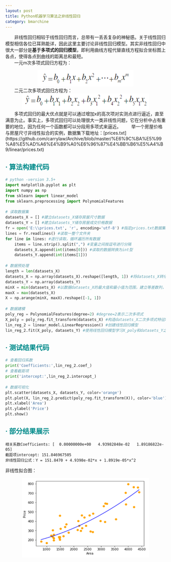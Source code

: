 ```yaml
---
layout: post
title: Python机器学习算法之非线性回归
category: bmarchine
---
```


&emsp;&emsp;非线性回归相较于线性回归而言，总带有一丢丢复杂的神秘感。关于线性回归模型相信各位已耳熟能详，因此这里主要讨论非线性回归模型。其实非线性回归中很大一部分是**基于多项式的回归模型**，即利用曲线方程代替直线方程拟合坐标图上各点，使得各点到曲线的距离总和最短。   
&emsp;&emsp;一元m次多项式回归方程为：
<div align="center">
<img width="300" height="50" alt="图片名称" src="https://raw.githubusercontent.com/carrylaw/IMG/master/img_ml/sucai02.png" />
</div>
&emsp;&emsp;二元二次多项式回归方程为：
<div align="center">
<img width="400" height="50" alt="图片名称" src="https://raw.githubusercontent.com/carrylaw/IMG/master/img_ml/sucai03.png" />
</div>
&emsp;&emsp;多项式回归的最大优点就是可以通过增加x的高次项对实测点进行逼近，直至满意为止。事实上，多项式回归可以处理很大一类非线性问题，它在分析中占有重要的地位，因为任何一个函数都可以分段用多项式来逼近。   
&emsp;&emsp;举一个房屋价格与房屋尺寸非线性拟合的实例，数据集下载地址：[prices.txt](https://github.com/carrylaw/Archive/blob/master/%E6%9C%BA%E5%99%A8%E5%AD%A6%E4%B9%A0%E6%96%87%E4%BB%B6%E5%A4%B9/linear/prices.txt)

## **<span style="color:#008B8B">· 算法构建代码</span>**
``` python
# python -version 3.5+   
import matplotlib.pyplot as plt    
import numpy as np    
from sklearn import linear_model   
from sklearn.preprocessing import PolynomialFeatures   

# 读取数据集
datasets_X = [] #建立datasets_X储存房屋尺寸数据
datasets_Y = [] #建立datasets_Y储存房屋成交价格数据
fr = open('E:\\prices.txt', 'r', encoding='utf-8') #指定prices.txt数据集所在路径
lines = fr.readlines() #读取一整个文件夹
for line in lines: #逐行读取，循环遍历所有数据
    items = line.strip().split(",") #变量之间按逗号进行分隔
    datasets_X.append(int(items[0])) #读取的数据转换为int型
    datasets_Y.append(int(items[1]))

# 数据预处理
length = len(datasets_X)
datasets_X = np.array(datasets_X).reshape([length, 1]) #将datasets_X转化为数组
datasets_Y = np.array(datasets_Y)
minX = min(datasets_X) #以数据datasets_X的最大值和最小值为范围，建立等差数列，方便后续画图
maxX = max(datasets_X)
X = np.arange(minX, maxX).reshape([-1, 1])

# 数据建模
poly_reg = PolynomialFeatures(degree=2) #degree=2表示二次多项式
X_poly = poly_reg.fit_transform(datasets_X) #构造datasets_X二次多项式特征X_poly
lin_reg_2 = linear_model.LinearRegression() #创建线性回归模型
lin_reg_2.fit(X_poly, datasets_Y) #使用线性回归模型学习X_poly和datasets_Y之间的映射关系
```

## **<span style="color:#008B8B">· 测试结果代码</span>**
``` python
# 查看回归系数
print('Coefficients:',lin_reg_2.coef_)
# 查看截距项
print('intercept:',lin_reg_2.intercept_)  

# 数据可视化
plt.scatter(datasets_X, datasets_Y, color='orange')   
plt.plot(X, lin_reg_2.predict(poly_reg.fit_transform(X)), color='blue')   
plt.xlabel('Area')   
plt.ylabel('Price')   
plt.show()   
```

## **<span style="color:#008B8B">· 部分结果展示</span>**
``` shell   
相关系数Coefficients: [  0.00000000e+00   4.93982848e-02   1.89186822e-05]     
截距项intercept: 151.846967505     
非线性回归公式：Y = 151.8470 + 4.9398e-02*x + 1.8919e-05*x^2
```
非线性拟合图：
<div align="center">
<img width="400" height="250" alt="图片名称" src="https://raw.githubusercontent.com/carrylaw/IMG/master/img_ml/sucai01.png" />
</div>
